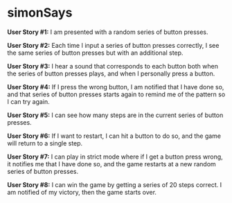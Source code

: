# simonSays

**User Story #1:** I am presented with a random series of button presses.

**User Story #2:** Each time I input a series of button presses correctly, I see the same series of button presses but with an additional step.

**User Story #3:** I hear a sound that corresponds to each button both when the series of button presses plays, and when I personally press a button.

**User Story #4:** If I press the wrong button, I am notified that I have done so, and that series of button presses starts again to remind me of the pattern so I can try again.

**User Story #5:** I can see how many steps are in the current series of button presses.

**User Story #6:** If I want to restart, I can hit a button to do so, and the game will return to a single step.

**User Story #7:** I can play in strict mode where if I get a button press wrong, it notifies me that I have done so, and the game restarts at a new random series of button presses.

**User Story #8:** I can win the game by getting a series of 20 steps correct. I am notified of my victory, then the game starts over.
